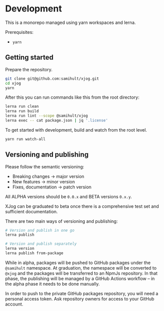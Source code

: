 # Development

This is a monorepo managed using yarn workspaces and lerna.

Prerequisites:

- `yarn`

## Getting started

Prepare the repository.

```bash
git clone git@github.com:samihult/xjog.git
cd xjog
yarn
```

After this you can run commands like this from the root directory:

```bash
lerna run clean
lerna run build
lerna run lint --scope @samihult/xjog
lerna exec -- cat package.json | jq '.license'
```

To get started with development, build and watch from the root level.

```bash
yarn run watch-all
```

## Versioning and publishing

Please follow the semantic versioning:

- Breaking changes &rarr; major version
- New features &rarr; minor version
- Fixes, documentation &rarr; patch version

All ALPHA versions should be `0.0.x` and BETA versions `0.x.y`.

XJog can be graduated to beta once there is a comprehensive test set and 
sufficient documentation.

There are two main ways of versioning and publishing:

```bash
# Version and publish in one go
lerna publish

# Version and publish separately
lerna version
lerna publish from-package
```

While in alpha, packages will be pushed to GitHub packages under the `@samihult` 
namespace. At graduation, the namespace will be converted to `@xjog` and the packages
will be transferred to an NpmJs repository. In that phase, the publishing will be 
managed by a GitHub Actions workflow – in the alpha phase it needs to be done
manually.

In order to push to the private GitHub packages repository, you will need a personal
access token. Ask repository owners for access to your GitHub account.